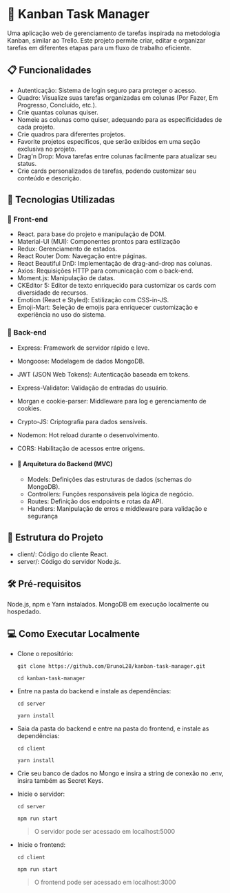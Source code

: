 # 📝 Kanban Task Manager

Uma aplicação web de gerenciamento de tarefas inspirada na metodologia Kanban, similar ao Trello. Este projeto permite criar, editar e organizar tarefas em diferentes etapas para um fluxo de trabalho eficiente.

## 📋 Funcionalidades

- Autenticação: Sistema de login seguro para proteger o acesso.
- Quadro: Visualize suas tarefas organizadas em colunas (Por Fazer, Em Progresso, Concluído, etc.).
- Crie quantas colunas quiser.
- Nomeie as colunas como quiser, adequando para as especificidades de cada projeto.
- Crie quadros para diferentes projetos.
- Favorite projetos específicos, que serão exibidos em uma seção exclusiva no projeto.
- Drag'n Drop: Mova tarefas entre colunas facilmente para atualizar seu status.
- Crie cards personalizados de tarefas, podendo customizar seu conteúdo e descrição.

## 🚀 Tecnologias Utilizadas

### 📱 Front-end
- React. para base do projeto e manipulação de DOM.
- Material-UI (MUI): Componentes prontos para estilização
- Redux: Gerenciamento de estados.
- React Router Dom: Navegação entre páginas.
- React Beautiful DnD: Implementação de drag-and-drop nas colunas.
- Axios: Requisições HTTP para comunicação com o back-end.
- Moment.js: Manipulação de datas.
- CKEditor 5: Editor de texto enriquecido para customizar os cards com diversidade de recursos.
- Emotion (React e Styled): Estilização com CSS-in-JS.
- Emoji-Mart: Seleção de emojis para enriquecer customização e experiência no uso do sistema.

### 🎰 Back-end
- Express: Framework de servidor rápido e leve.
- Mongoose: Modelagem de dados MongoDB.
- JWT (JSON Web Tokens): Autenticação baseada em tokens.
- Express-Validator: Validação de entradas do usuário.
- Morgan e cookie-parser: Middleware para log e gerenciamento de cookies.
- Crypto-JS: Criptografia para dados sensíveis.
- Nodemon: Hot reload durante o desenvolvimento.
- CORS: Habilitação de acessos entre origens.

- #### 📂 Arquitetura do Backend (MVC)
  - Models: Definições das estruturas de dados (schemas do MongoDB).
  - Controllers: Funções responsáveis pela lógica de negócio.
  - Routes: Definição dos endpoints e rotas da API.
  - Handlers: Manipulação de erros e middleware para validação e segurança

## 📂 Estrutura do Projeto
- client/: Código do cliente React.
- server/: Código do servidor Node.js.

## 🛠️ Pré-requisitos
Node.js, npm e Yarn instalados.
MongoDB em execução localmente ou hospedado.

## 💻 Como Executar Localmente

- Clone o repositório:

  `git clone https://github.com/BrunoL28/kanban-task-manager.git`

  `cd kanban-task-manager`

- Entre na pasta do backend e instale as dependências:

  `cd server`

  `yarn install`

- Saia da pasta do backend e entre na pasta do frontend, e instale as dependências:

  `cd client`

  `yarn install`

- Crie seu banco de dados no Mongo e insira a string de conexão no .env, insira também as Secret Keys.
- Inicie o servidor:

  `cd server`

  `npm run start`

  > O servidor pode ser acessado em localhost:5000

- Inicie o frontend:

   `cd client`

   `npm run start`

  > O frontend pode ser acessado em localhost:3000
